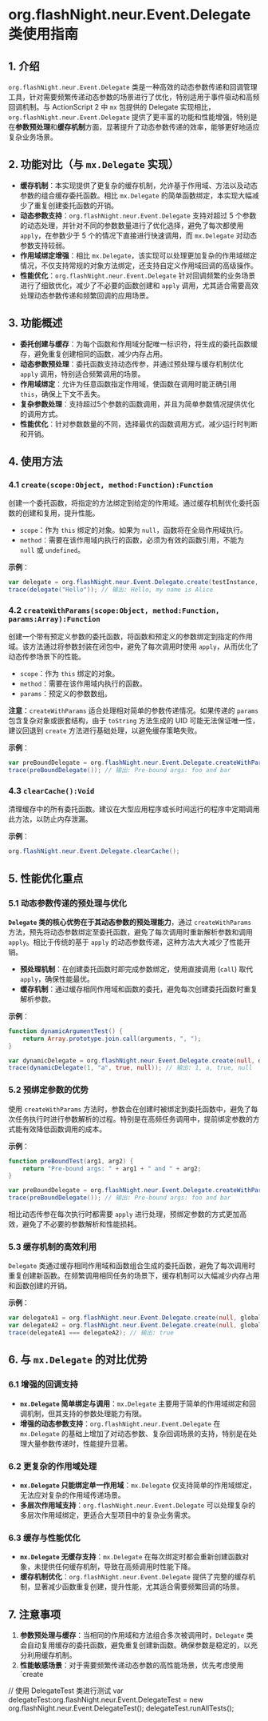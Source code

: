 # org.flashNight.neur.Event.Delegate 类使用指南

## 1. 介绍

`org.flashNight.neur.Event.Delegate` 类是一种高效的动态参数传递和回调管理工具，针对需要频繁传递动态参数的场景进行了优化，特别适用于事件驱动和高频回调机制。与 ActionScript 2 中 `mx` 包提供的 Delegate 实现相比，`org.flashNight.neur.Event.Delegate` 提供了更丰富的功能和性能增强，特别是在**参数预处理**和**缓存机制**方面，显著提升了动态参数传递的效率，能够更好地适应复杂业务场景。

## 2. 功能对比（与 `mx.Delegate` 实现）

- **缓存机制**：本实现提供了更复杂的缓存机制，允许基于作用域、方法以及动态参数的组合缓存委托函数。相比 `mx.Delegate` 的简单函数绑定，本实现大幅减少了重复创建委托函数的开销。
- **动态参数支持**：`org.flashNight.neur.Event.Delegate` 支持对超过 5 个参数的动态处理，并针对不同的参数数量进行了优化选择，避免了每次都使用 `apply`，在参数少于 5 个的情况下直接进行快速调用，而 `mx.Delegate` 对动态参数支持较弱。
- **作用域绑定增强**：相比 `mx.Delegate`，该实现可以处理更加复杂的作用域绑定情况，不仅支持常规的对象方法绑定，还支持自定义作用域回调的高级操作。
- **性能优化**：`org.flashNight.neur.Event.Delegate` 针对回调频繁的业务场景进行了细致优化，减少了不必要的函数创建和 `apply` 调用，尤其适合需要高效处理动态参数传递和频繁回调的应用场景。

## 3. 功能概述

- **委托创建与缓存**：为每个函数和作用域分配唯一标识符，将生成的委托函数缓存，避免重复创建相同的函数，减少内存占用。
- **动态参数预处理**：委托函数支持动态传参，并通过预处理与缓存机制优化 `apply` 调用，特别适合频繁调用的场景。
- **作用域绑定**：允许为任意函数指定作用域，使函数在调用时能正确引用 `this`，确保上下文不丢失。
- **复杂参数处理**：支持超过5个参数的函数调用，并且为简单参数情况提供优化的调用方式。
- **性能优化**：针对参数数量的不同，选择最优的函数调用方式，减少运行时判断和开销。

## 4. 使用方法

### 4.1 `create(scope:Object, method:Function):Function`

创建一个委托函数，将指定的方法绑定到给定的作用域。通过缓存机制优化委托函数的创建和复用，提升性能。

- `scope`：作为 `this` 绑定的对象。如果为 `null`，函数将在全局作用域执行。
- `method`：需要在该作用域内执行的函数，必须为有效的函数引用，不能为 `null` 或 `undefined`。

**示例**：
```as
var delegate = org.flashNight.neur.Event.Delegate.create(testInstance, testInstance.sayHello);
trace(delegate("Hello")); // 输出: Hello, my name is Alice
```

### 4.2 `createWithParams(scope:Object, method:Function, params:Array):Function`

创建一个带有预定义参数的委托函数，将函数和预定义的参数绑定到指定的作用域。该方法通过将参数封装在闭包中，避免了每次调用时使用 `apply`，从而优化了动态传参场景下的性能。

- `scope`：作为 `this` 绑定的对象。
- `method`：需要在该作用域内执行的函数。
- `params`：预定义的参数数组。

**注意**：`createWithParams` 适合处理相对简单的参数传递情况。如果传递的 `params` 包含复杂对象或嵌套结构，由于 `toString` 方法生成的 UID 可能无法保证唯一性，建议回退到 `create` 方法进行基础处理，以避免缓存策略失败。

**示例**：
```as
var preBoundDelegate = org.flashNight.neur.Event.Delegate.createWithParams(null, preBoundTest, ["foo", "bar"]);
trace(preBoundDelegate()); // 输出: Pre-bound args: foo and bar
```

### 4.3 `clearCache():Void`

清理缓存中的所有委托函数。建议在大型应用程序或长时间运行的程序中定期调用此方法，以防止内存泄漏。

**示例**：
```as
org.flashNight.neur.Event.Delegate.clearCache();
```

## 5. 性能优化重点

### 5.1 动态参数传递的预处理与优化

**`Delegate` 类的核心优势在于其动态参数的预处理能力**，通过 `createWithParams` 方法，预先将动态参数绑定至委托函数，避免了每次调用时重新解析参数和调用 `apply`。相比于传统的基于 `apply` 的动态参数传递，这种方法大大减少了性能开销。

- **预处理机制**：在创建委托函数时即完成参数绑定，使用直接调用 (`call`) 取代 `apply`，确保性能最优。
- **缓存机制**：通过缓存相同作用域和函数的委托，避免每次创建委托函数时重复解析参数。

**示例**：
```as
function dynamicArgumentTest() {
    return Array.prototype.join.call(arguments, ", ");
}

var dynamicDelegate = org.flashNight.neur.Event.Delegate.create(null, dynamicArgumentTest);
trace(dynamicDelegate(1, "a", true, null)); // 输出: 1, a, true, null
```

### 5.2 预绑定参数的优势

使用 `createWithParams` 方法时，参数会在创建时被绑定到委托函数中，避免了每次任务执行时进行参数解析的过程。特别是在高频任务调用中，提前绑定参数的方式能有效降低函数调用的成本。

**示例**：
```as
function preBoundTest(arg1, arg2) {
    return "Pre-bound args: " + arg1 + " and " + arg2;
}

var preBoundDelegate = org.flashNight.neur.Event.Delegate.createWithParams(null, preBoundTest, ["foo", "bar"]);
trace(preBoundDelegate()); // 输出: Pre-bound args: foo and bar
```

相比动态传参在每次执行时都需要 `apply` 进行处理，预绑定参数的方式更加高效，避免了不必要的参数解析和性能损耗。

### 5.3 缓存机制的高效利用

`Delegate` 类通过缓存相同作用域和函数组合生成的委托函数，避免了每次调用时重复创建新函数。在频繁调用相同任务的场景下，缓存机制可以大幅减少内存占用和函数创建的开销。

**示例**：
```as
var delegateA1 = org.flashNight.neur.Event.Delegate.create(null, globalTestFunction);
var delegateA2 = org.flashNight.neur.Event.Delegate.create(null, globalTestFunction);
trace(delegateA1 === delegateA2); // 输出: true
```

## 6. 与 `mx.Delegate` 的对比优势

### 6.1 增强的回调支持

- **`mx.Delegate` 简单绑定与调用**：`mx.Delegate` 主要用于简单的作用域绑定和回调机制，但其支持的参数处理能力有限。
- **增强的动态参数支持**：`org.flashNight.neur.Event.Delegate` 在 `mx.Delegate` 的基础上增加了对动态参数、复杂回调场景的支持，特别是在处理大量参数传递时，性能提升显著。

### 6.2 更复杂的作用域处理

- **`mx.Delegate` 只能绑定单一作用域**：`mx.Delegate` 仅支持简单的作用域绑定，无法应对复杂的作用域传递场景。
- **多层次作用域支持**：`org.flashNight.neur.Event.Delegate` 可以处理复杂的多层次作用域绑定，更适合大型项目中的复杂业务需求。

### 6.3 缓存与性能优化

- **`mx.Delegate` 无缓存支持**：`mx.Delegate` 在每次绑定时都会重新创建函数对象，未提供任何缓存机制，导致在高频调用时性能下降。
- **缓存机制优化**：`org.flashNight.neur.Event.Delegate` 提供了完整的缓存机制，显著减少函数重复创建，提升性能，尤其适合需要频繁回调的场景。

## 7. 注意事项

1. **参数预处理与缓存**：当相同的作用域和方法组合多次被调用时，`Delegate` 类会自动复用缓存的委托函数，避免重复创建新函数。确保参数是稳定的，以充分利用缓存机制。
2. **性能敏感场景**：对于需要频繁传递动态参数的高性能场景，优先考虑使用 `create




// 使用 DelegateTest 类进行测试
var delegateTest:org.flashNight.neur.Event.DelegateTest = new org.flashNight.neur.Event.DelegateTest();
delegateTest.runAllTests();
